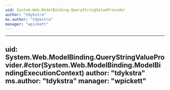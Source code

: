 ```yaml
---
uid: System.Web.ModelBinding.QueryStringValueProvider
author: "tdykstra"
ms.author: "tdykstra"
manager: "wpickett"
---
```


---
uid: System.Web.ModelBinding.QueryStringValueProvider.#ctor(System.Web.ModelBinding.ModelBindingExecutionContext)
author: "tdykstra"
ms.author: "tdykstra"
manager: "wpickett"
---
